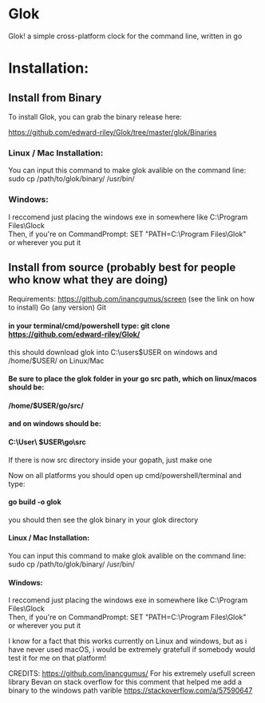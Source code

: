 # Glok
Glok! a simple cross-platform  clock for the command line, written in go


# Installation:
## Install from Binary
To install Glok, you can grab the binary release here:

https://github.com/edward-riley/Glok/tree/master/glok/Binaries

### Linux / Mac Installation:
You can input this command to make glok avalible on the command line:
sudo cp /path/to/glok/binary/ /usr/bin/

### Windows:
I reccomend just placing the windows exe in somewhere like C:\Program Files\Glock\
Then, if you're on CommandPrompt:
SET "PATH=C:\Program Files\Glok"     
or wherever you put it

## Install from source (probably best for people who know what they are doing)
Requirements: 
https://github.com/inancgumus/screen (see the link on how to install)
Go (any version)
Git

#### in your terminal/cmd/powershell type: git clone https://github.com/edward-riley/Glok/
this should download glok into  C:\users\$USER     on windows
and  /home/$USER/     on Linux/Mac

#### Be sure to place the glok folder in your go src path, which on linux/macos should be:
#### /home/$USER/go/src/

#### and on windows should be:
#### C:\User\ $USER\go\src

If there is now src directory inside your gopath, just make one

Now on all platforms you should open up cmd/powershell/terminal and type:

#### go build -o glok

you should then see the glok binary in your glok directory

#### Linux / Mac Installation:
You can input this command to make glok avalible on the command line:
sudo cp /path/to/glok/binary/ /usr/bin/

#### Windows:
I reccomend just placing the windows exe in somewhere like C:\Program Files\Glock\
Then, if you're on CommandPrompt:
SET "PATH=C:\Program Files\Glok"     
or wherever you put it


I know for a fact that this works currently on Linux and windows, but as i have never used macOS,
i would be extremely gratefull if somebody would test it for me on that platform!

CREDITS:
https://github.com/inancgumus/  For his extremely usefull screen library
Bevan on stack overflow for this comment that helped me add a binary to the windows path varible
https://stackoverflow.com/a/57590647

